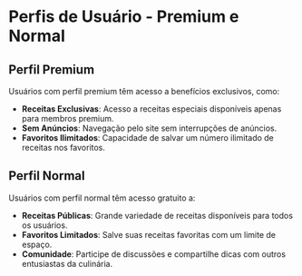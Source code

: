# Perfis de Usuário - Premium e Normal

## Perfil Premium
Usuários com perfil premium têm acesso a benefícios exclusivos, como:
- **Receitas Exclusivas**: Acesso a receitas especiais disponíveis apenas para membros premium.
- **Sem Anúncios**: Navegação pelo site sem interrupções de anúncios.
- **Favoritos Ilimitados**: Capacidade de salvar um número ilimitado de receitas nos favoritos.

## Perfil Normal
Usuários com perfil normal têm acesso gratuito a:
- **Receitas Públicas**: Grande variedade de receitas disponíveis para todos os usuários.
- **Favoritos Limitados**: Salve suas receitas favoritas com um limite de espaço.
- **Comunidade**: Participe de discussões e compartilhe dicas com outros entusiastas da culinária.
